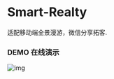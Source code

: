 # Smart-Realty

适配移动端全景漫游，微信分享拓客.

### DEMO 在线演示
![img](http://webcase.51hitech.com/source/assets/images/smart-realty.png)
